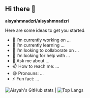 ## Hi there 👋

**aisyahmnadzri/aisyahmnadzri** 

Here are some ideas to get you started:

- 🔭 I’m currently working on ...
- 🌱 I’m currently learning ...
- 👯 I’m looking to collaborate on ...
- 🤔 I’m looking for help with ...
- 💬 Ask me about ...
- 📫 How to reach me: ...
- 😄 Pronouns: ...
- ⚡ Fun fact: ...

![Aisyah's GitHub stats](https://github-readme-stats.vercel.app/api?username=aisyahmnadzri&show_icons=true&theme=dracula) | ![Top Langs](https://github-readme-stats.vercel.app/api/top-langs/?username=aisyahmnadzri&layout=compact)
